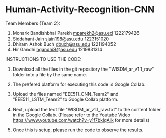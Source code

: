 # Human-Activity-Recognition-CNN
Team Members {Team 2}:
1) Monark Bandishbhai Parekh mparekh2@asu.ed 1222179426
3) Siddahant Jain sjain198@asu.edu 1223151020
4) Dhiram Ashok Buch dbuch@asu.edu 1221194052
5) Hir Gandhi  hgandhi3@asu.edu  1219831314
 
INSTRUCTIONS TO USE THE CODE:

1) Download all the files in the git repository the "WISDM_ar_v1.1_raw" folder into a file by the same name.

2) The prefered platform for executing this code is Google Collab.

3) Upload the files named "EEE511_CNN_Team2" and "EEE511_LSTM_Team2" to Google Collab platform.

4) Next, upload the text file "WISDM_ar_v1.1_raw.txt" to the content folder in the Google Collab. 
    (Please refer to the Youtube Video https://www.youtube.com/watch?v=y1f7bkIqAik for more details)

5) Once this is setup, please run the code to observe the results.
